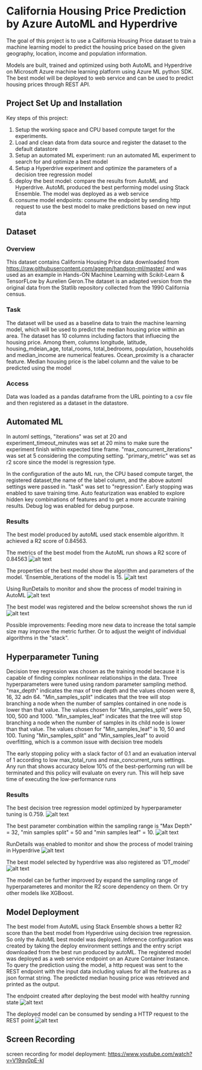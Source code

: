 # California Housing Price Prediction by Azure AutoML and Hyperdrive

The goal of this project is to use a California Housing Price dataset to train a machine learning model to predict the housing price based on the given geography, location, income and population information.

Models are built, trained and optimized using both AutoML and Hyperdrive on Microsoft Azure machine learning platform using Azure ML python SDK. The best model will be deployed to web service and can be used to predict housing prices through REST API.

## Project Set Up and Installation

Key steps of this project:
1) Setup the working space and CPU based compute target for the experiments.   
2) Load and clean data from data source and register the dataset to the default datastore
3) Setup an automated ML experiment: run an automated ML experiment to search for and optimize a best model
4) Setup a Hyperdrive experiment and optimize the parameters of a decision tree regression model
5) deploy the best model: compare the results from AutoML and Hyperdrive. AutoML produced the best performing model using Stack Ensemble. The model was deployed as a web service 
6) consume model endpoints: consume the endpoint by sending http request to use the best model to make predictions based on new input data

## Dataset


### Overview

This dataset contains California Housing Price data downloaded from https://raw.githubusercontent.com/ageron/handson-ml/master/ and was used as an example in Hands-ON Machine Learning with Scikit-Learn & TensorFLow by Aurelien Geron.The dataset is an adapted version from the original data from the Statlib repository collected from the 1990 California census.

### Task

The dataset will be used as a baseline data to train the machine learning model, which will be used to predict the median housing price within an area. 
The dataset has 10 columns including factors that influecing the housing price. Among them, columns longitude, latitude, housing_mdeian_age, total_rooms, total_bedrooms, population, households and median_income are numerical features. Ocean_proximity is a character feature. Median housing price is the label column and the value to be predicted using the model

### Access

Data was loaded as a pandas dataframe from the URL pointing to a csv file and then registered as a dataset in the datastore.

## Automated ML

In automl settings, "iterations" was set at 20 and experiment_timeout_minutes was set at 20 mins to make sure the experiment finish within expected time frame. "max_concurrent_iterations" was set at 5 considering the computing setting. "primary_metric" was set as r2 score since the model is regression type.

In the configuration of the auto ML run, the CPU based compute target, the registered dataset,the name of the label column, and the above automl settings were passed in. "task" was set to "regression". Early stopping was enabled to save training time. Auto featurization was enabled to explore hidden key combinations of features and to get a more accurate training results. Debug log was enabled for debug purpose. 

### Results
The best model produced by autoML used stack ensemble algorithm. It achieved a R2 score of 0.84563.  

The metrics of the best model from the AutoML run shows a R2 score of 0.84563
![alt text](https://github.com/second-husky/Capstone-Azure-ML/blob/master/starter_file/Automl_best_model_metrics.PNG)

The properties of the best model show the algorithm and parameters of the model. 'Ensemble_iterations of the model is 15.
![alt text](https://github.com/second-husky/Capstone-Azure-ML/blob/master/starter_file/Automl_best_model_properties.PNG)

Using RunDetails to monitor and show the process of model training in AutoML
![alt text](https://github.com/second-husky/Capstone-Azure-ML/blob/master/starter_file/Automl_run_details.PNG)

The best model was registered and the below screenshot shows the run id
![alt text](https://github.com/second-husky/Capstone-Azure-ML/blob/master/starter_file/Automl_best_model_with_run_id.PNG)

Possible improvements: Feeding more new data to increase the total sample size may improve the metric further. Or to adjust the weight of individual algorithms in the "stack".

## Hyperparameter Tuning
Decision tree regression was chosen as the training model because it is capable of finding complex nonlinear relationships in the data. Three hyperparameters were tuned using random parameter sampling method. "max_depth" indicates the max of tree depth and the values chosen were 8, 16, 32 adn 64. "Min_samples_split" indicates that the tree will stop branching a node when the number of samples contained in one node is lower than that value. The values chosen for "Min_samples_split" were 50, 100, 500 and 1000. "Min_samples_leaf" indicates that the tree will stop branching a node when the number of samples in its child node is lower than that value. The values chosen for "Min_samples_leaf" is 10, 50 and 100. Tuning "Min_samples_split" and "Min_samples_leaf" to avoid overfitting, which is a common issue with decision tree models

The early stopping policy with a slack factor of 0.1 and an evaluation interval of 1 according to low max_total_runs and max_concurrent_runs settings. Any run that shows accuracy below 10% of the best-performing run will be terminated and this policy will evaluate on every run. This will help save time of executing the low-performance runs

### Results

The best decision tree regression model optimized by hyperparameter tuning is 0.759. 
![alt text](https://github.com/second-husky/Capstone-Azure-ML/blob/master/starter_file/hyperdrive_metrics.PNG)

The best parameter combination within the sampling range is "Max Depth" = 32, "min samples split" = 50 and "min samples leaf" = 10. 
![alt text](https://github.com/second-husky/Capstone-Azure-ML/blob/master/starter_file/hyperdrive_properties.PNG)

RunDetails was enabled to monitor and show the process of model training in Hyperdrive
![alt text](https://github.com/second-husky/Capstone-Azure-ML/blob/master/starter_file/hyperdrive_rundetails.PNG)

The best model selected by hyperdrive was also registered as 'DT_model'
![alt text](https://github.com/second-husky/Capstone-Azure-ML/blob/master/starter_file/hyperdrive_best_model_with_run_id.PNG)

The model can be further improved by expand the sampling range of hyperparameteres and monitor the R2 score dependency on them. Or try other models like XGBoost.

## Model Deployment

The best model from AutoML using Stack Ensemble shows a better R2 score than the best model from Hyperdrive using decision tree regression. So only the AutoML best model was deployed. Inference configuration was created by taking the deploy environment settings and the entry script downloaded from the best run produced by autoML. The registered model was deployed as a web service endpoint on an Azure Container Instance. To query the prediction using the model, a http request was sent to the REST endpoint with the input data including values for all the features as a json format string. The predicted median housing price was retrieved and printed as the output.

The endpoint created after deploying the best model with healthy running state
![alt text](https://github.com/second-husky/Capstone-Azure-ML/blob/master/starter_file/deployed_endpoint.PNG)

The deployed model can be consumed by sending a HTTP request to the REST point
![alt text](https://github.com/second-husky/Capstone-Azure-ML/blob/master/starter_file/http_request.PNG)

## Screen Recording
screen recording for model deployment: https://www.youtube.com/watch?v=V19qv0pE-kI
